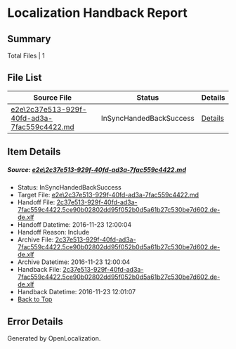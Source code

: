 # <a name='report-top'></a> Localization Handback Report

## Summary
 Total Files | 1

## File List
 Source File | Status | Details 
 ----------- | ------ | ------- 
 [e2e\2c37e513-929f-40fd-ad3a-7fac559c4422.md](https://github.com/OpenLocalizationTestOrg/ol-test0/blob/70c8d01e1cd22392d5e86e6bffeff1da702c098e/e2e/2c37e513-929f-40fd-ad3a-7fac559c4422.md) | InSyncHandedBackSuccess | [Details](#8e4ccc1f0f744edbc2a4054d44d7ffc8ce1ba5871)

## Item Details
##### <a name='8e4ccc1f0f744edbc2a4054d44d7ffc8ce1ba5871'></a> Source: [e2e\2c37e513-929f-40fd-ad3a-7fac559c4422.md](https://github.com/OpenLocalizationTestOrg/ol-test0/blob/70c8d01e1cd22392d5e86e6bffeff1da702c098e/e2e/2c37e513-929f-40fd-ad3a-7fac559c4422.md)
* Status: InSyncHandedBackSuccess
* Target File: [e2e\2c37e513-929f-40fd-ad3a-7fac559c4422.md](https://github.com/OpenLocalizationTestOrg/ol-test0-dede/blob/9b61a606f8f19c8497e6cfa654fecd0945bde5e3/e2e/2c37e513-929f-40fd-ad3a-7fac559c4422.md)
* Handoff File: [2c37e513-929f-40fd-ad3a-7fac559c4422.5ce90b02802dd95f052b0d5a61b27c530be7d602.de-de.xlf](https://github.com/OpenLocalizationTestOrg/ol-test0-handoff/blob/718de1492cf4e927c3887a10573f2946b9a93c55/ol-handoff/OpenLocalizationTestOrg/ol-test0-dede/qimu/ht/2c37e513-929f-40fd-ad3a-7fac559c4422.5ce90b02802dd95f052b0d5a61b27c530be7d602.de-de.xlf)
* Handoff Datetime: 2016-11-23 12:00:04
* Handoff Reason: Include
* Archive File: [2c37e513-929f-40fd-ad3a-7fac559c4422.5ce90b02802dd95f052b0d5a61b27c530be7d602.de-de.xlf](https://github.com/OpenLocalizationTestOrg/ol-test0-handoff/blob/5d51b3a3a8b5b3bffe7da3af498bb2c69c95fafc/ol-archive/OpenLocalizationTestOrg/ol-test0-dede/qimu/ht/2c37e513-929f-40fd-ad3a-7fac559c4422.5ce90b02802dd95f052b0d5a61b27c530be7d602.de-de.xlf)
* Archive Datetime: 2016-11-23 12:00:04
* Handback File: [2c37e513-929f-40fd-ad3a-7fac559c4422.5ce90b02802dd95f052b0d5a61b27c530be7d602.de-de.xlf](https://github.com/OpenLocalizationTestOrg/ol-test0-handback/blob/a544a9e4cadcf49e4fbf4e086354373b7386f255/ol-handback/OpenLocalizationTestOrg/ol-test0-dede/qimu/ht/2c37e513-929f-40fd-ad3a-7fac559c4422.5ce90b02802dd95f052b0d5a61b27c530be7d602.de-de.xlf)
* Handback Datetime: 2016-11-23 12:01:07
* [Back to Top](#report-top)


## Error Details

Generated by OpenLocalization.
